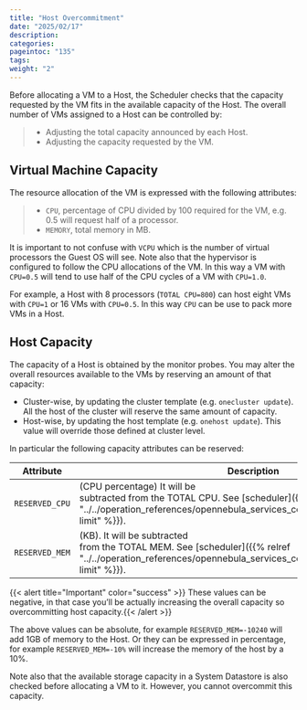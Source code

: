 ```yaml
---
title: "Host Overcommitment"
date: "2025/02/17"
description:
categories:
pageintoc: "135"
tags:
weight: "2"
---
```


<a id="overcommitment"></a>

<!--# Host Overcommitment -->

Before allocating a VM to a Host, the Scheduler checks that the capacity requested by the VM fits in the available capacity of the Host. The overall number of VMs assigned to a Host can be controlled by:

> - Adjusting the total capacity announced by each Host.
> - Adjusting the capacity requested by the VM.

## Virtual Machine Capacity

The resource allocation of the VM is expressed with the following attributes:

> - `CPU`, percentage of CPU divided by 100 required for the VM, e.g. 0.5 will request half of a processor.
> - `MEMORY`, total memory in MB.

It is important to not confuse with `VCPU` which is the number of virtual processors the Guest OS will see. Note also that the hypervisor is configured to follow the CPU allocations of the VM. In this way a VM with `CPU=0.5` will tend to use half of the CPU cycles of a VM with `CPU=1.0`.

For example, a Host with 8 processors (`TOTAL CPU=800`) can host eight VMs with `CPU=1` or 16 VMs with `CPU=0.5`. In this way `CPU` can be use to pack more VMs in a Host.

## Host Capacity

The capacity of a Host is obtained by the monitor probes. You may alter the overall resources available to the VMs by reserving an amount of that capacity:

* Cluster-wise, by updating the cluster template (e.g. `onecluster update`). All the host of the cluster will reserve the same amount of capacity.
* Host-wise, by updating the host template (e.g. `onehost update`). This value will override those defined at cluster level.

In particular the following capacity attributes can be reserved:

| Attribute      | Description                                                                                                                                                        |
|----------------|--------------------------------------------------------------------------------------------------------------------------------------------------------------------|
| `RESERVED_CPU` | (CPU percentage) It will be<br/>subtracted from the TOTAL CPU. See [scheduler]({{% relref "../../operation_references/opennebula_services_configuration/scheduler#schg-limit" %}}). |
| `RESERVED_MEM` | (KB). It will be subtracted<br/>from the TOTAL MEM. See [scheduler]({{% relref "../../operation_references/opennebula_services_configuration/scheduler#schg-limit" %}}).            |

{{< alert title="Important" color="success" >}}
These values can be negative, in that case you’ll be actually increasing the overall capacity so overcommitting host capacity.{{< /alert >}} 

The above values can be absolute, for example `RESERVED_MEM=-10240` will add 1GB of memory to the Host. Or they can be expressed in percentage, for example `RESERVED_MEM=-10%` will increase the memory of the host by a 10%.

Note also that the available storage capacity in a System Datastore is also checked before allocating a VM to it. However, you cannot overcommit this capacity.
